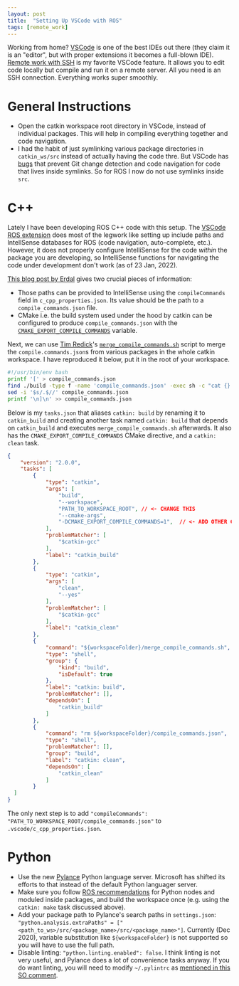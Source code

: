 ```yaml
---
layout: post
title:  "Setting Up VSCode with ROS"
tags: [remote_work]
---
```


Working from home? [VSCode](https://code.visualstudio.com) is one of the best IDEs out there (they claim it is an "editor", but with proper extensions it becomes a full-blown IDE). [Remote work with SSH](https://code.visualstudio.com/docs/remote/ssh) is my favorite VSCode feature. It allows you to edit code locally but compile and run it on a remote server. All you need is an SSH connection. Everything works super smoothly.

# General Instructions
- Open the catkin workspace root directory in VSCode, instead of individual packages. This will help in compiling
everything together and code navigation.
- I had the habit of just symlinking various package directories in `catkin_ws/src` instead of actually having the code
thre. But VSCode has [bugs](https://github.com/microsoft/vscode/issues/116064) that prevent Git change detection and
code navigation for code that lives inside symlinks. So for ROS I now do not use symlinks inside `src`.

# C++
Lately I have been developing ROS C++ code with this setup. The
[VSCode ROS extension](https://marketplace.visualstudio.com/items?itemName=ms-iot.vscode-ros)
does most of the legwork like setting up include paths and IntellSense databases for ROS (code navigation, auto-complete, etc.).
However, it does not properly configure IntelliSense for the code *within* the package you are developing, so IntelliSense
functions for navigating the code under development don't work (as of 23 Jan, 2022).

[This blog post by Erdal](https://erdalpekel.de/?p=157) gives two crucial pieces of information:
- Those paths can be provided to IntelliSense using the `compileCommands` field in `c_cpp_properties.json`. Its value
should be the path to a `compile_commands.json` file.
- CMake i.e. the build system used under the hood by catkin can be configured to produce `compile_commands.json` with
the [`CMAKE_EXPORT_COMPILE_COMMANDS`](https://cmake.org/cmake/help/latest/variable/CMAKE_EXPORT_COMPILE_COMMANDS.html)
variable.

Next, we can use [Tim Redick](https://gist.github.com/Tuebel)'s
[`merge_compile_commands.sh`](https://gist.github.com/Tuebel/fd09c3c0f85c08bf417eecace16aecf3) script to merge the 
`compile.commands.json`s from various packages in the whole catkin workspace. I have reproduced it below, put it in
the root of your workspace.

```bash
#!/usr/bin/env bash
printf '[' > compile_commands.json
find ./build -type f -name 'compile_commands.json' -exec sh -c "cat {} | tail -n+2 | head -n-1 && printf ','" >> compile_commands.json \;
sed -i '$s/.$//' compile_commands.json
printf '\n]\n' >> compile_commands.json
```

Below is my `tasks.json` that aliases `catkin: build` by renaming it to `catkin_build` and creating another task
named `catkin: build` that depends on `catkin_build` and executes `merge_compile_commands.sh` afterwards. It also
has the `CMAKE_EXPORT_COMPILE_COMMANDS` CMake directive, and a `catkin: clean` task.

```json
{
	"version": "2.0.0",
	"tasks": [
		{
			"type": "catkin",
			"args": [
				"build",
				"--workspace",
				"PATH_TO_WORKSPACE_ROOT", // <- CHANGE THIS
				"--cmake-args",
				"-DCMAKE_EXPORT_COMPILE_COMMANDS=1",  // <- ADD OTHER CMAKE DIRECTIVES HERE
			],
			"problemMatcher": [
				"$catkin-gcc"
			],
			"label": "catkin_build"
		},
		{
			"type": "catkin",
			"args": [
				"clean",
				"--yes"
			],
			"problemMatcher": [
				"$catkin-gcc"
			],
			"label": "catkin_clean"
		},
		{
			"command": "${workspaceFolder}/merge_compile_commands.sh",
			"type": "shell",
			"group": {
				"kind": "build",
				"isDefault": true
			},
			"label": "catkin: build",
			"problemMatcher": [],
			"dependsOn": [
				"catkin_build"
			]
		},
		{
			"command": "rm ${workspaceFolder}/compile_commands.json",
			"type": "shell",
			"problemMatcher": [],
			"group": "build",
			"label": "catkin: clean",
			"dependsOn": [
				"catkin_clean"
			]
		}
  ]
}
```

The only next step is to add `"compileCommands": "PATH_TO_WORKSPACE_ROOT/compile_commands.json"` to `.vscode/c_cpp_properties.json`.

# Python
- Use the new [Pylance](https://devblogs.microsoft.com/python/announcing-pylance-fast-feature-rich-language-support-for-python-in-visual-studio-code/)
Python language server. Microsoft has shifted its efforts to that instead of the default Python languager server.
- Make sure you follow [ROS recommendations](http://docs.ros.org/en/api/catkin/html/howto/format2/installing_python.html#modules) for Python
nodes and moduled inside packages, and build the workspace once (e.g. using the `catkin: make` task discussed above).
- Add your package path to Pylance's search paths in `settings.json`: `"python.analysis.extraPaths" = ["<path_to_ws>/src/<package_name>/src/<package_name>"]`. Currently (Dec 2020), variable substitution like `${workspaceFolder}` is not supported so you will have to use the full path.
- Disable linting: `"python.linting.enabled": false`. I think linting is not very useful, and Pylance does a lot of convenience tasks anyway. If you do want
linting, you will need to modify `~/.pylintrc` as [mentioned in this SO comment](https://stackoverflow.com/questions/43574995/visual-studio-code-pylint-unable-to-import-protorpc#comment106946541_55915465).
